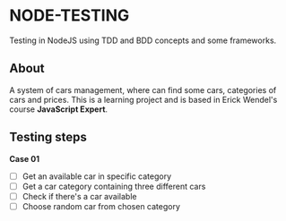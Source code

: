 # NODE-TESTING
Testing in NodeJS using TDD and BDD concepts and some frameworks.

## About
A system of cars management, where can find some cars, categories of cars and prices. This is a learning project and is based in Erick Wendel's course **JavaScript Expert**.

<!-- ## About BDD and TDD -->

## Testing steps
**Case 01**
  - [ ] Get an available car in specific category
  - [ ] Get a car category containing three different cars
  - [ ] Check if there's a car available
  - [ ] Choose random car from chosen category
